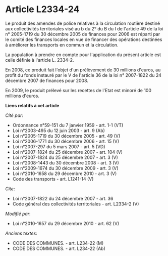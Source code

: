 # Article L2334-24

Le produit des amendes de police relatives à la circulation routière destiné aux collectivités territoriales visé au b du 2°
du B du I de l'article 49 de la loi n° 2005-1719 du 30 décembre 2005 de finances pour 2006 est réparti par le comité des
finances locales en vue de financer des opérations destinées à améliorer les transports en commun et la circulation.

La population à prendre en compte pour l'application du présent article est celle définie à l'article L. 2334-2.

En 2008, ce produit fait l'objet d'un prélèvement de 30 millions d'euros, au profit du fonds instauré par le V de l'article
36 de la loi n° 2007-1822 du 24 décembre 2007 de finances pour 2008.

En 2009, le produit prélevé sur les recettes de l'Etat est minoré de 100 millions d'euros.

**Liens relatifs à cet article**

_Cité par_:

  - Ordonnance n°59-151 du 7 janvier 1959 - art. 1-1 (VT)
  - Loi n°2003-495 du 12 juin 2003 - art. 9 (Ab)
  - Loi n°2005-1719 du 30 décembre 2005 - art. 49 (V)
  - Loi n°2006-1771 du 30 décembre 2006 - art. 15 (V)
  - Loi n°2007-297 du 5 mars 2007 - art. 5 (VD)
  - Loi n°2007-1824 du 25 décembre 2007 - art. 104 (V)
  - Loi n°2007-1824 du 25 décembre 2007 - art. 3 (V)
  - Loi n°2008-1443 du 30 décembre 2008 - art. 3 (V)
  - Loi n°2009-1674 du 30 décembre 2009 - art. 3 (V)
  - Loi n°2010-1658 du 29 décembre 2010 - art. 3 (V)
  - Code des transports - art. L1241-14 (V)

_Cite_:

  - Loi n°2007-1822 du 24 décembre 2007 - art. 36
  - Code général des collectivités territoriales - art. L2334-2 (V)

_Modifié par_:

  - Loi n°2010-1657 du 29 décembre 2010 - art. 62 (V)

_Anciens textes_:

  - CODE DES COMMUNES. - art. L234-22 (M)
  - CODE DES COMMUNES. - art. L234-22 (Ab)
